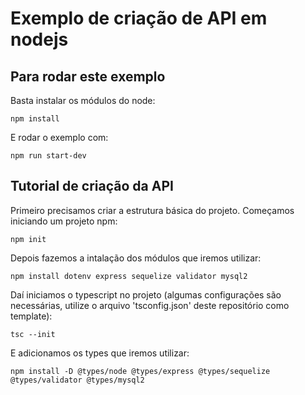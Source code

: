 # Exemplo de criação de API em nodejs

## Para rodar este exemplo

Basta instalar os módulos do node:

```
npm install
```

E rodar o exemplo com:

```
npm run start-dev
```

## Tutorial de criação da API

Primeiro precisamos criar a estrutura básica do projeto. Começamos iniciando um projeto npm:

```
npm init
```

Depois fazemos a intalação dos módulos que iremos utilizar:

```
npm install dotenv express sequelize validator mysql2
```

Daí iniciamos o typescript no projeto (algumas configurações são necessárias, utilize o arquivo 'tsconfig.json' deste repositório como template):

```
tsc --init
```

E adicionamos os types que iremos utilizar:

```
npm install -D @types/node @types/express @types/sequelize @types/validator @types/mysql2
```
